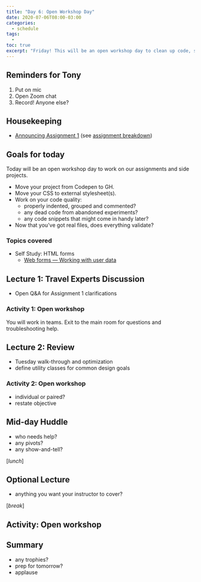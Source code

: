```yaml
---
title: "Day 6: Open Workshop Day"
date: 2020-07-06T08:00-03:00
categories:
  - schedule
tags:
  - 
toc: true
excerpt: "Friday! This will be an open workshop day to clean up code, self-study and work on Assignment 1."
---
```

## Reminders for Tony
1. Put on mic
2. Open Zoom chat
3. Record! Anyone else?

## Housekeeping
- [Announcing Assignment 1](https://github.com/cprg210/assignments/blob/master/assignment-1/README.md) (see [assignment breakdown](https://github.com/cprg210/assignments/))

## Goals for today
Today will be an open workshop day to work on our assignments and side projects.
- Move your project from Codepen to GH.
- Move your CSS to external stylesheet(s).
- Work on your code quality: 
  - properly indented, grouped and commented?
  - any dead code from abandoned experiments?
  - any code snippets that might come in handy later?
- Now that you've got real files, does everything validate?

### Topics covered
- Self Study: HTML forms
  - [Web forms — Working with user data](https://developer.mozilla.org/en-US/docs/Learn/Forms)

## Lecture 1: Travel Experts Discussion
- Open Q&A for Assignment 1 clarifications

### Activity 1: Open workshop
You will work in teams. Exit to the main room for questions and troubleshooting help.

## Lecture 2: Review
- Tuesday walk-through and optimization
- define utility classes for common design goals 

### Activity 2: Open workshop
- individual or paired?
- restate objective

## Mid-day Huddle
- who needs help?
- any pivots?
- any show-and-tell?

[*lunch*]

## Optional Lecture
- anything you want your instructor to cover?

[*break*]

## Activity: Open workshop

## Summary
- any trophies?
- prep for tomorrow?
- applause